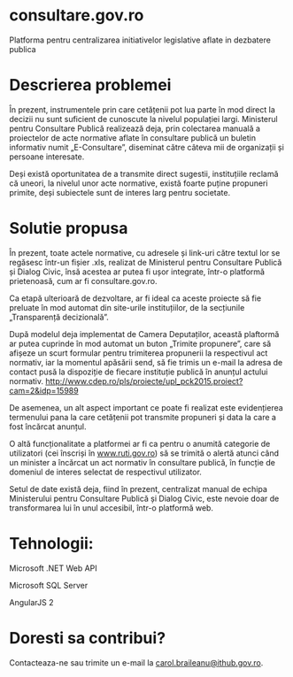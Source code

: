 # consultare.gov.ro
Platforma pentru centralizarea initiativelor legislative aflate in dezbatere publica

# Descrierea problemei
În prezent, instrumentele prin care cetățenii pot lua parte în mod direct la decizii nu sunt suficient de cunoscute la nivelul populației largi. Ministerul pentru Consultare Publică realizează deja, prin colectarea manuală a proiectelor de acte normative aflate în consultare publică un buletin informativ numit „E-Consultare”, diseminat către câteva mii de organizații și persoane interesate. 

Deși există oportunitatea de a transmite direct sugestii, instituțiile reclamă că uneori, la nivelul unor acte normative, există foarte puține propuneri primite, deși subiectele sunt de interes larg pentru societate.

# Solutie propusa
În prezent, toate actele normative, cu adresele și link-uri către textul lor se regăsesc într-un fișier .xls, realizat de Ministerul pentru Consultare Publică și Dialog Civic, însă acestea ar putea fi ușor integrate, într-o platformă prietenoasă, cum ar fi consultare.gov.ro.

Ca etapă ulterioară de dezvoltare, ar fi ideal ca aceste proiecte să fie preluate în mod automat din site-urile instituțiilor, de la secțiunile „Transparență decizională”. 

După modelul deja implementat de Camera Deputaților, această plaftormă ar putea cuprinde în mod automat un buton „Trimite propunere”, care să afișeze un scurt formular pentru trimiterea propunerii la respectivul act normativ, iar la momentul apăsării send, să fie trimis un e-mail la adresa de contact pusă la dispoziție de fiecare instituție publică în anunțul actului normativ. 
http://www.cdep.ro/pls/proiecte/upl_pck2015.proiect?cam=2&idp=15989

De asemenea, un alt aspect important ce poate fi realizat este evidențierea termenului pana la care cetățenii pot transmite propuneri și data la care a fost încărcat anunțul. 

O altă funcționalitate a platformei ar fi ca pentru o anumită categorie de utilizatori (cei înscriși în www.ruti.gov.ro) să se trimită o alertă atunci când un minister a încărcat un act normativ în consultare publică, în funcție de domeniul de interes selectat de respectivul utilizator. 

Setul de date există deja, fiind în prezent, centralizat manual de echipa Ministerului pentru Consultare Publică și Dialog Civic, este nevoie doar de transformarea lui în unul accesibil, într-o platformă web.

# Tehnologii:
Microsoft .NET Web API

Microsoft SQL Server

AngularJS 2


# Doresti sa contribui?
Contacteaza-ne sau trimite un e-mail la carol.braileanu@ithub.gov.ro.
